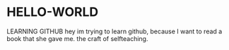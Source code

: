 # HELLO-WORLD
LEARNING GITHUB
hey im trying to learn github, because I want to read a book that she gave me. the craft of selfteaching.
